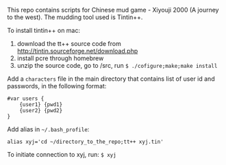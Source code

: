 
This repo contains scripts for Chinese mud game - Xiyouji 2000 (A journey to the west). 
The mudding tool used is Tintin++.

To install tintin++ on mac:
1. download the tt++ source code from http://tintin.sourceforge.net/download.php
2. install pcre through homebrew
3. unzip the source code, go to /src, run `$ ./cofigure;make;make install`

Add a `characters` file in the main directory that contains list of user id and passwords, in the following format:
```
#var users {
	{user1} {pwd1}
	{user2} {pwd2}
}
```

Add alias in `~/.bash_profile`:
```
alias xyj='cd ~/directory_to_the_repo;tt++ xyj.tin'
```

To initiate connection to xyj, run:
`$ xyj`

